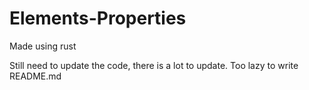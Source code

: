 # Elements-Properties

Made using rust 

Still need to update the code, there is a lot to update.
Too lazy to write README.md
